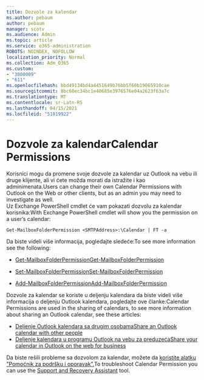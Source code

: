 ```yaml
---
title: Dozvole za kalendar
ms.author: pebaum
author: pebaum
manager: scotv
ms.audience: Admin
ms.topic: article
ms.service: o365-administration
ROBOTS: NOINDEX, NOFOLLOW
localization_priority: Normal
ms.collection: Adm_O365
ms.custom:
- "3800009"
- "611"
ms.openlocfilehash: bbd49134bd4a4451649b76bb5f60b19065910cae
ms.sourcegitcommit: 8bc60ec34bc1e40685e3976576e04a2623f63a7c
ms.translationtype: MT
ms.contentlocale: sr-Latn-RS
ms.lasthandoff: 04/15/2021
ms.locfileid: "51819922"
---
```

# <a name="calendar-permissions"></a><span data-ttu-id="11556-102">Dozvole za kalendar</span><span class="sxs-lookup"><span data-stu-id="11556-102">Calendar Permissions</span></span>

<span data-ttu-id="11556-103">Korisnici mogu da promene svoje dozvole za kalendar uz Outlook na vebu ili druge klijente, ali vi ćete možda morati da istražite i kao adminimenata.</span><span class="sxs-lookup"><span data-stu-id="11556-103">Users can change their own Calendar Permissions with Outlook on the Web or other clients, but as an admin you may need to investigate as well.</span></span>  
<span data-ttu-id="11556-104">Uz Exchange PowerShell cmdlet će vam pokazati dozvolu za kalendar korisnika:</span><span class="sxs-lookup"><span data-stu-id="11556-104">With Exchange PowerShell cmdlet will show you the permission on a user’s calendar:</span></span>

`Get-MailboxFolderPermission <SMTPAddress>:\Calendar | FT -a`

<span data-ttu-id="11556-105">Da biste videli više informacija, pogledajte sledeće:</span><span class="sxs-lookup"><span data-stu-id="11556-105">To see more information see the following:</span></span>

- [<span data-ttu-id="11556-106">Get-MailboxFolderPermission</span><span class="sxs-lookup"><span data-stu-id="11556-106">Get-MailboxFolderPermission</span></span>](https://docs.microsoft.com/powershell/module/exchange/get-mailboxfolderpermission?view=exchange-ps)

- [<span data-ttu-id="11556-107">Set-MailboxFolderPermission</span><span class="sxs-lookup"><span data-stu-id="11556-107">Set-MailboxFolderPermission</span></span>](https://docs.microsoft.com/powershell/module/exchange/set-mailboxfolderpermission?view=exchange-ps)

- [<span data-ttu-id="11556-108">Add-MailboxFolderPermission</span><span class="sxs-lookup"><span data-stu-id="11556-108">Add-MailboxFolderPermission</span></span>](https://office.visualstudio.com/DefaultCollection/MAX/_queries/query/Add-MailboxFolderPermission)

<span data-ttu-id="11556-109">Dozvole za kalendar se koriste u deljenju kalendara da biste videli više informacija o deljenju Outlook kalendara, pogledajte ove članke:</span><span class="sxs-lookup"><span data-stu-id="11556-109">Calendar Permissions are used in the sharing of calendars, to see more information about sharing an Outlook calendar, see these articles:</span></span>

- [<span data-ttu-id="11556-110">Deljenje Outlook kalendara sa drugim osobama</span><span class="sxs-lookup"><span data-stu-id="11556-110">Share an Outlook calendar with other people</span></span>](https://support.office.com/article/353ed2c1-3ec5-449d-8c73-6931a0adab88)
- [<span data-ttu-id="11556-111">Deljenje kalendara u programu Outlook na vebu za preduzeća</span><span class="sxs-lookup"><span data-stu-id="11556-111">Share your calendar in Outlook on the web for business</span></span>](https://support.office.com/article/7ecef8ae-139c-40d9-bae2-a23977ee58d5)

<span data-ttu-id="11556-112">Da biste rešili probleme sa dozvolom za kalendar, možete da [koristite alatku "Pomoćnik za podršku i oporavak".](https://support.microsoft.com/office/e90bb691-c2a7-4697-a94f-88836856c72f)</span><span class="sxs-lookup"><span data-stu-id="11556-112">To troubleshoot Calendar Permission you can use the [Support and Recovery Assistant](https://support.microsoft.com/office/e90bb691-c2a7-4697-a94f-88836856c72f) tool.</span></span>